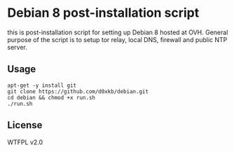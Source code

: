 Debian 8 post-installation script
=================================
this is post-installation script for setting up Debian 8 hosted at OVH. General purpose of the script is to setup tor relay, local DNS, firewall and public NTP server.

Usage
-----
````
apt-get -y install git
git clone https://github.com/d0xkb/debian.git
cd debian && chmod +x run.sh
./run.sh
````

License
-----
WTFPL v2.0
